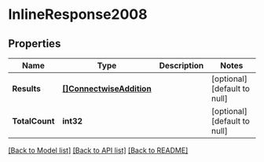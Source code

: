 # InlineResponse2008

## Properties
Name | Type | Description | Notes
------------ | ------------- | ------------- | -------------
**Results** | [**[]ConnectwiseAddition**](ConnectwiseAddition.md) |  | [optional] [default to null]
**TotalCount** | **int32** |  | [optional] [default to null]

[[Back to Model list]](../README.md#documentation-for-models) [[Back to API list]](../README.md#documentation-for-api-endpoints) [[Back to README]](../README.md)


